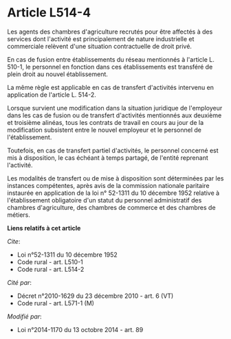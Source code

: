 # Article L514-4

Les agents des chambres d'agriculture recrutés pour être affectés à des services dont l'activité est principalement de nature
industrielle et commerciale relèvent d'une situation contractuelle de droit privé. 

En cas de fusion entre établissements du réseau mentionnés à l'article L. 510-1, le personnel en fonction dans ces
établissements est transféré de plein droit au nouvel établissement. 

La même règle est applicable en cas de transfert d'activités intervenu en application de l'article L. 514-2. 

Lorsque survient une modification dans la situation juridique de l'employeur dans les cas de fusion ou de transfert
d'activités mentionnés aux deuxième et troisième alinéas, tous les contrats de travail en cours au jour de la modification
subsistent entre le nouvel employeur et le personnel de l'établissement. 

Toutefois, en cas de transfert partiel d'activités, le personnel concerné est mis à disposition, le cas échéant à temps
partagé, de l'entité reprenant l'activité. 

Les modalités de transfert ou de mise à disposition sont déterminées par les instances compétentes, après avis de la
commission nationale paritaire instaurée en application de la loi n° 52-1311 du 10 décembre 1952 relative à l'établissement
obligatoire d'un statut du personnel administratif des chambres d'agriculture, des chambres de commerce et des chambres de
métiers.

**Liens relatifs à cet article**

_Cite_:

  - Loi n°52-1311 du 10 décembre 1952
  - Code rural - art. L510-1
  - Code rural - art. L514-2

_Cité par_:

  - Décret n°2010-1629 du 23 décembre 2010 - art. 6 (VT)
  - Code rural - art. L571-1 (M)

_Modifié par_:

  - Loi n°2014-1170 du 13 octobre 2014 - art. 89
